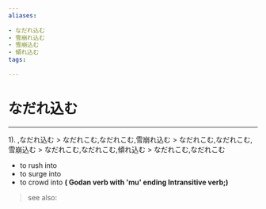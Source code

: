 ```yaml
---
aliases:
    
- なだれ込む
- 雪崩れ込む
- 雪崩込む
- 傾れ込む
tags:
    
---
```


# なだれ込む
---
1).
,なだれ込む > なだれこむ,なだれこむ,雪崩れ込む > なだれこむ,なだれこむ,雪崩込む > なだれこむ,なだれこむ,傾れ込む > なだれこむ,なだれこむ

- to rush into
- to surge into
- to crowd into
**( Godan verb with 'mu' ending Intransitive verb;)**
> see also: 
            